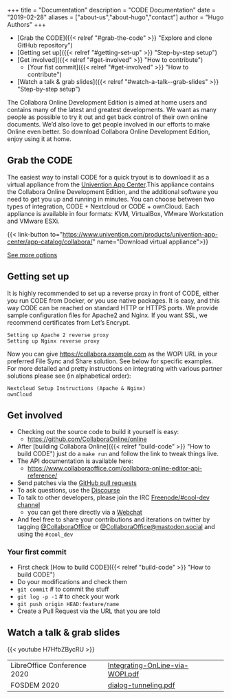 +++
title = "Documentation"
description = "CODE Documentation"
date = "2019-02-28"
aliases = ["about-us","about-hugo","contact"]
author = "Hugo Authors"
+++

* [Grab the CODE]({{< relref "#grab-the-code" >}} "Explore and clone GitHub repository")
* [Getting set up]({{< relref "#getting-set-up" >}} "Step-by-step setup")
* [Get involved]({{< relref "#get-involved" >}} "How to contribute")
  * [Your fist commit]({{< relref "#get-involved" >}} "How to contribute")
* [Watch a talk & grab slides]({{< relref "#watch-a-talk--grab-slides" >}} "Step-by-step setup")

The Collabora Online Development Edition is aimed at home users and contains many of the latest and greatest developments. We want as many people as possible to try it out and get back control of their own online documents. We’d also love to get people involved in our efforts to make Online even better. So download Collabora Online Development Edition, enjoy using it at home.

## Grab the CODE
The easiest way to install CODE for a quick tryout is to download it as a virtual appliance from the [Univention App Center](https://www.univention.com/products/univention-app-center/app-catalog/collabora/).This appliance contains the Collabora Online Development Edition, and the additional software you need to get you up and running in minutes. You can choose between two types of integration, CODE + Nextcloud or CODE + ownCloud. Each appliance is available in four formats: KVM, VirtualBox, VMware Workstation and VMware ESXi.

{{< link-button to="https://www.univention.com/products/univention-app-center/app-catalog/collabora/" name="Download virtual appliance">}}

[See more options](https://www.collaboraoffice.com/code/)

## Getting set up
It is highly recommended to set up a reverse proxy in front of CODE, either you run CODE from Docker, or you use native packages. It is easy, and this way CODE can be reached on standard HTTP or HTTPS ports. We provide sample configuration files for Apache2 and Nginx. If you want SSL, we recommend certificates from Let’s Encrypt.

    Setting up Apache 2 reverse proxy
    Setting up Nginx reverse proxy

Now you can give https://collabora.example.com as the WOPI URL in your preferred File Sync and Share solution. See below for specific examples.
For more detailed and pretty instructions on integrating with various partner solutions please see (in alphabetical order):

    Nextcloud Setup Instructions (Apache & Nginx)
    ownCloud

## Get involved
* Checking out the source code to build it yourself is easy:
  + https://github.com/CollaboraOnline/online
* After [building Collabora Online]({{< relref "build-code" >}} "How to build CODE") just do a `make run` and follow the link to tweak things live.
* The API documentation is available here:
  + https://www.collaboraoffice.com/collabora-online-editor-api-reference/
* Send patches via the [GitHub pull requests](https://docs.github.com/en/free-pro-team@latest/github/collaborating-with-issues-and-pull-requests/about-pull-requests)
* To ask questions, use the [Discourse](https://forum.collaboraonline.com)
* To talk to other developers, please join the IRC [Freenode/#cool-dev channel](irc://irc.freenode.net/#cool-dev)
  + you can get there directly via a [Webchat](https://webchat.freenode.net/#cool-dev)
* And feel free to share your contributions and iterations on twitter by tagging [@CollaboraOffice](https://twitter.com/CollaboraOffice) or [@CollaboraOffice@mastodon.social](https://mastodon.social/@CollaboraOffice) and using the `#cool_dev`

### Your first commit
* First check [How to build CODE]({{< relref "build-code" >}} "How to build CODE")
* Do your modifications and check them
* `git commit` # to commit the stuff
* `git log -p -1` # to check your work
* `git push origin HEAD:feature/name`
* Create a Pull Request via the URL that you are told

## Watch a talk & grab slides

{{< youtube H7HfbZBycRU >}}

| | | |
|-|-|-|
| LibreOffice Conference 2020| [Integrating-OnLine-via-WOPI.pdf](https://speakerdeck.com/kendy/integrating-libreoffice-online-via-wopi) |
| FOSDEM 2020 | [dialog-tunneling.pdf](https://speakerdeck.com/kendy/dialog-tunneling-in-libreoffie-online) |

